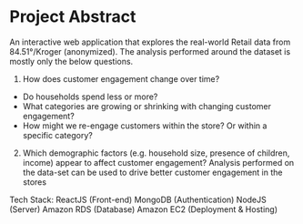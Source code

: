 # Project Abstract

An interactive web application that explores the real-world Retail data from 84.51°/Kroger (anonymized). 
The analysis performed around the dataset is mostly only the below questions.
1. How does customer engagement change over time?
- Do households spend less or more?
- What categories are growing or shrinking with changing customer engagement?
- How might we re-engage customers within the store? Or within a specific category?
2. Which demographic factors (e.g. household size, presence of children, income) appear to affect customer engagement?
Analysis performed on the data-set can be used to drive better customer engagement in the stores

Tech Stack:
ReactJS (Front-end)
MongoDB (Authentication)
NodeJS (Server)
Amazon RDS (Database)
Amazon EC2 (Deployment & Hosting)
